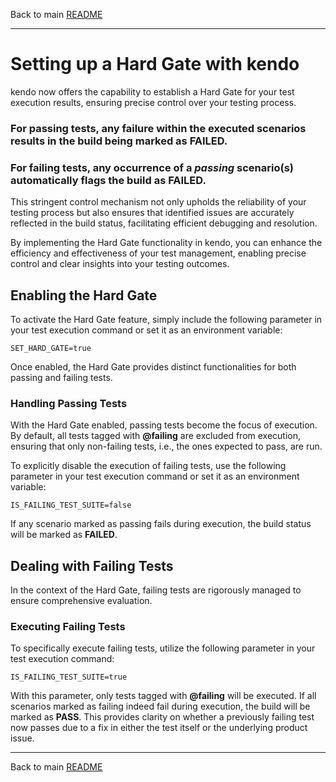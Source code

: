 Back to main [README](./../README.md)

-----

# Setting up a Hard Gate with kendo

kendo now offers the capability to establish a Hard Gate for your test execution results, ensuring precise control over your testing process.

### **For passing tests, any failure within the executed scenarios results in the build being marked as FAILED.**

### **For failing tests, any occurrence of a _passing_ scenario(s) automatically flags the build as FAILED.**

This stringent control mechanism not only upholds the reliability of your testing process but also ensures that identified issues are accurately reflected in the build status, facilitating efficient debugging and resolution.

By implementing the Hard Gate functionality in kendo, you can enhance the efficiency and effectiveness of your test management, enabling precise control and clear insights into your testing outcomes.

## Enabling the Hard Gate

To activate the Hard Gate feature, simply include the following parameter in your test execution command or set it as an environment variable:

    SET_HARD_GATE=true

Once enabled, the Hard Gate provides distinct functionalities for both passing and failing tests.

### Handling Passing Tests

With the Hard Gate enabled, passing tests become the focus of execution. By default, all tests tagged with **@failing** are excluded from execution, ensuring that only non-failing tests, i.e., the ones expected to pass, are run.

To explicitly disable the execution of failing tests, use the following parameter in your test execution command or set it as an environment variable:

    IS_FAILING_TEST_SUITE=false

If any scenario marked as passing fails during execution, the build status will be marked as **FAILED**.

## Dealing with Failing Tests

In the context of the Hard Gate, failing tests are rigorously managed to ensure comprehensive evaluation.

### Executing Failing Tests

To specifically execute failing tests, utilize the following parameter in your test execution command:

    IS_FAILING_TEST_SUITE=true

With this parameter, only tests tagged with **@failing** will be executed. If all scenarios marked as failing indeed fail during execution, the build will be marked as **PASS**. This provides clarity on whether a previously failing test now passes due to a fix in either the test itself or the underlying product issue.

-----

Back to main [README](./../README.md)
